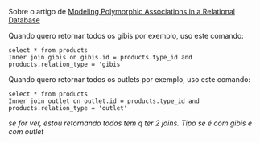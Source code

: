 Sobre o artigo de [Modeling Polymorphic Associations in a Relational Database](https://hashrocket.com/blog/posts/modeling-polymorphic-associations-in-a-relational-database)

Quando quero  retornar todos os gibis por exemplo, uso este comando:

```
select * from products
Inner join gibis on gibis.id = products.type_id and products.relation_type = 'gibis'
```

Quando quero  retornar todos os outlets por exemplo, uso este comando:

```
select * from products
Inner join outlet on outlet.id = products.type_id and products.relation_type = 'outlet'
```
*se for ver, estou retornando todos tem q ter 2 joins. Tipo se é com gibis e com outlet*